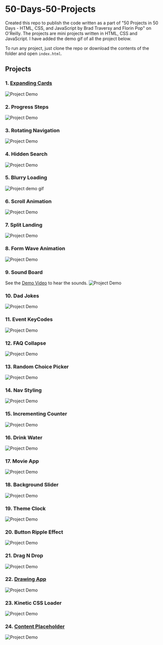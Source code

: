 # 50-Days-50-Projects
Created this repo to publish the code written as a part of "50 Projects in 50 Days - HTML, CSS, and JavaScript by Brad Traversy and Florin Pop" on O'Reilly. The projects are mini projects written in HTML, CSS and JavaScript. I have added the demo gif of all the project below. 

To run any project, just clone the repo or download the contents of the folder and open `index.html`.

## Projects

### 1. [Expanding Cards](https://50projectsbymilan.000webhostapp.com/50projects/01_expanding_cards/)

![Project Demo](https://github.com/milan-vishnoi/50-Days-50-Projects/blob/main/01.%20Expanding%20Cards/project_demo.gif)

### 2. Progress Steps
![Project Demo](https://github.com/milan-vishnoi/50-Days-50-Projects/blob/main/02.%20Progress%20Steps/demo.gif)

### 3. Rotating Navigation
![Project Demo](https://github.com/milan-vishnoi/50-Days-50-Projects/blob/main/03.%20Rotating%20Navigation/demo.gif)

### 4. Hidden Search
![Project Demo](https://github.com/milan-vishnoi/50-Days-50-Projects/blob/main/04.%20Hidden%20Search/demo.gif)

### 5. Blurry Loading
![Project demo gif](https://github.com/milan-vishnoi/50-Days-50-Projects/blob/main/05.%20Blurry%20Loading/demo.gif)

### 6. Scroll Animation
![Project Demo](https://github.com/milan-vishnoi/50-Days-50-Projects/blob/main/06.%20Scroll%20Animation/demo.gif)

### 7. Split Landing
![Project Demo](https://github.com/milan-vishnoi/50-Days-50-Projects/blob/main/07.%20Split%20Landing/demo.gif)

### 8. Form Wave Animation
![Project Demo](https://github.com/milan-vishnoi/50-Days-50-Projects/blob/main/08.%20Form%20Wave%20Animation/demo.gif)

### 9. Sound Board
See the [Demo Video](https://github.com/milan-vishnoi/50-Days-50-Projects/blob/main/09.%20Sound%20Board/demo.mp4) to hear the sounds.
![Project Demo](https://github.com/milan-vishnoi/50-Days-50-Projects/blob/main/09.%20Sound%20Board/demo.gif)

### 10. Dad Jokes
![Project Demo](https://github.com/milan-vishnoi/50-Days-50-Projects/blob/main/10.%20Dad%20Jokes/demo.gif)

### 11. Event KeyCodes
![Project Demo](https://github.com/milan-vishnoi/50-Days-50-Projects/blob/main/11.%20Event%20KeyCodes/demo.gif)

### 12. FAQ Collapse
![Project Demo](https://github.com/milan-vishnoi/50-Days-50-Projects/blob/main/12.%20FAQ%20Collapse/demo.gif)

### 13. Random Choice Picker
![Project Demo](https://github.com/milan-vishnoi/50-Days-50-Projects/blob/main/13.%20Random%20Choice%20Picker/demo.gif)

### 14. Nav Styling
![Project Demo](https://github.com/milan-vishnoi/50-Days-50-Projects/blob/main/14.%20Nav%20Styling/demo.gif)

### 15. Incrementing Counter
![Project Demo](https://github.com/milan-vishnoi/50-Days-50-Projects/blob/main/15.%20Incrementing%20Counter/demo.gif)

### 16. Drink Water
![Project Demo](https://github.com/milan-vishnoi/50-Days-50-Projects/blob/main/16.%20Drink%20Water/demo.gif)

### 17. Movie App
![Project Demo](https://github.com/milan-vishnoi/50-Days-50-Projects/blob/main/17.%20Movie%20App/demo.gif)

### 18. Background Slider
![Project Demo](https://github.com/milan-vishnoi/50-Days-50-Projects/blob/main/18.%20Background%20Slider/demo.gif)

### 19. Theme Clock
![Project Demo](https://github.com/milan-vishnoi/50-Days-50-Projects/blob/main/19.%20Theme%20Clock/demo.gif)

### 20. Button Ripple Effect
![Project Demo](https://github.com/milan-vishnoi/50-Days-50-Projects/blob/main/20.%20Button%20Ripple%20Effect/demo.gif)

### 21. Drag N Drop
![Project Demo](https://github.com/milan-vishnoi/50-Days-50-Projects/blob/main/21.%20Drag%20N%20Drop/demo.gif)

### 22. [Drawing App](https://50projectsbymilan.000webhostapp.com/50projects/22_drawing_app/)
![Project Demo](https://github.com/milan-vishnoi/50-Days-50-Projects/blob/main/22.%20Drawing%20App/demo.gif)

### 23. Kinetic CSS Loader
![Project Demo](https://github.com/milan-vishnoi/50-Days-50-Projects/blob/main/23.%20Kinetic%20CSS%20Loader/demo.gif)

### 24. [Content Placeholder](https://50projectsbymilan.000webhostapp.com/50projects/24_content_placeholder/)
![Project Demo](https://github.com/milan-vishnoi/50-Days-50-Projects/blob/main/24.%20Content%20Placeholder/demo.gif)
